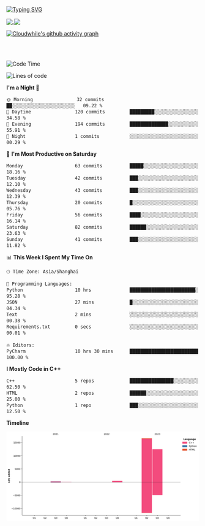 [![Typing SVG](https://readme-typing-svg.demolab.com?font=Fira+Code&weight=600&size=22&duration=4500&pause=1000&color=D50E5C&center=true&vCenter=true&width=435&lines=Welcome+to+my+profile!;Here+are+nothing.;There+will+be+something+soon%EF%BC%81%EF%BC%81%EF%BC%81)](#)

<a href="https://github.com/cloudwhile">
  <img height=200 align="center" src="https://github-readme-stats.vercel.app/api?username=cloudwhile" />
</a>
<a href="https://github.com/cloudwhile">
  <img height=200 align="center" src="https://github-readme-stats.vercel.app/api/top-langs?username=cloudwhile&layout=compact&langs_count=8&card_width=320" />
</a>
<!--[![Top Langs](https://github-readme-stats.vercel.app/api/top-langs/?username=cloudwhile&layout=compact)](#)-->

[![Cloudwhile's github activity graph](https://github-readme-activity-graph.vercel.app/graph?username=cloudwhile&theme=default)](https://github.com/cloudwhile)

<!--[![Star History Chart](https://api.star-history.com/svg?repos=cloudwhile/tpcl&type=Timeline)](https://github.com/cloudwhile/tpcl)-->

<br/><br/>

<!--START_SECTION:waka-->
![Code Time](http://img.shields.io/badge/Code%20Time-69%20hrs%2058%20mins-blue)

![Lines of code](https://img.shields.io/badge/From%20Hello%20World%20I%27ve%20Written-29.9%20thousand%20lines%20of%20code-blue)

**I'm a Night 🦉** 

```text
🌞 Morning                32 commits          ██░░░░░░░░░░░░░░░░░░░░░░░   09.22 % 
🌆 Daytime                120 commits         █████████░░░░░░░░░░░░░░░░   34.58 % 
🌃 Evening                194 commits         ██████████████░░░░░░░░░░░   55.91 % 
🌙 Night                  1 commits           ░░░░░░░░░░░░░░░░░░░░░░░░░   00.29 % 
```
📅 **I'm Most Productive on Saturday** 

```text
Monday                   63 commits          █████░░░░░░░░░░░░░░░░░░░░   18.16 % 
Tuesday                  42 commits          ███░░░░░░░░░░░░░░░░░░░░░░   12.10 % 
Wednesday                43 commits          ███░░░░░░░░░░░░░░░░░░░░░░   12.39 % 
Thursday                 20 commits          █░░░░░░░░░░░░░░░░░░░░░░░░   05.76 % 
Friday                   56 commits          ████░░░░░░░░░░░░░░░░░░░░░   16.14 % 
Saturday                 82 commits          ██████░░░░░░░░░░░░░░░░░░░   23.63 % 
Sunday                   41 commits          ███░░░░░░░░░░░░░░░░░░░░░░   11.82 % 
```


📊 **This Week I Spent My Time On** 

```text
🕑︎ Time Zone: Asia/Shanghai

💬 Programming Languages: 
Python                   10 hrs              ████████████████████████░   95.28 % 
JSON                     27 mins             █░░░░░░░░░░░░░░░░░░░░░░░░   04.34 % 
Text                     2 mins              ░░░░░░░░░░░░░░░░░░░░░░░░░   00.38 % 
Requirements.txt         0 secs              ░░░░░░░░░░░░░░░░░░░░░░░░░   00.01 % 

🔥 Editors: 
PyCharm                  10 hrs 30 mins      █████████████████████████   100.00 % 
```

**I Mostly Code in C++** 

```text
C++                      5 repos             ████████████████░░░░░░░░░   62.50 % 
HTML                     2 repos             ██████░░░░░░░░░░░░░░░░░░░   25.00 % 
Python                   1 repo              ███░░░░░░░░░░░░░░░░░░░░░░   12.50 % 
```



**Timeline**

![Lines of Code chart](https://raw.githubusercontent.com/Cloudwhile/Cloudwhile/main/assets/bar_graph.png)


<!--END_SECTION:waka-->

